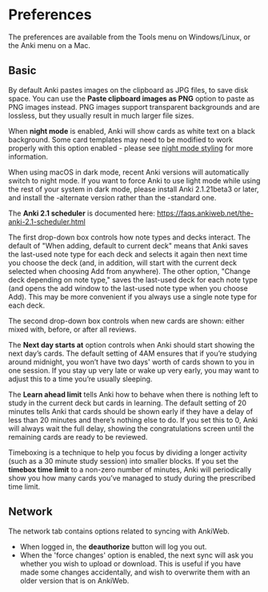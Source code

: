 # Preferences

The preferences are available from the Tools menu on Windows/Linux, or
the Anki menu on a Mac.

## Basic

By default Anki pastes images on the clipboard as JPG files, to save
disk space. You can use the **Paste clipboard images as PNG** option to
paste as PNG images instead. PNG images support transparent backgrounds
and are lossless, but they usually result in much larger file sizes.

When **night mode** is enabled, Anki will show cards as white text on a
black background. Some card templates may need to be modified to work
properly with this option enabled - please see [night mode
styling](templates/styling.md#night-mode) for more information.

When using macOS in dark mode, recent Anki versions will automatically
switch to night mode. If you want to force Anki to use light mode while
using the rest of your system in dark mode, please install Anki
2.1.21beta3 or later, and install the -alternate version rather than the
-standard one.

The **Anki 2.1 scheduler** is documented here:
<https://faqs.ankiweb.net/the-anki-2.1-scheduler.html>

The first drop-down box controls how note types and decks interact. The
default of "When adding, default to current deck" means that Anki saves
the last-used note type for each deck and selects it again then next
time you choose the deck (and, in addition, will start with the current
deck selected when choosing Add from anywhere). The other option,
"Change deck depending on note type," saves the last-used deck for each
note type (and opens the add window to the last-used note type when you
choose Add). This may be more convenient if you always use a single note
type for each deck.

The second drop-down box controls when new cards are shown: either mixed
with, before, or after all reviews.

The **Next day starts at** option controls when Anki should start
showing the next day’s cards. The default setting of 4AM ensures that if
you’re studying around midnight, you won’t have two days' worth of cards
shown to you in one session. If you stay up very late or wake up very
early, you may want to adjust this to a time you’re usually sleeping.

The **Learn ahead limit** tells Anki how to behave when there is nothing
left to study in the current deck but cards in learning. The default
setting of 20 minutes tells Anki that cards should be shown early if
they have a delay of less than 20 minutes and there’s nothing else to
do. If you set this to 0, Anki will always wait the full delay, showing
the congratulations screen until the remaining cards are ready to be
reviewed.

Timeboxing is a technique to help you focus by dividing a longer
activity (such as a 30 minute study session) into smaller blocks. If you
set the **timebox time limit** to a non-zero number of minutes, Anki
will periodically show you how many cards you’ve managed to study during
the prescribed time limit.

## Network

The network tab contains options related to syncing with AnkiWeb.

- When logged in, the **deauthorize** button will log you out.
- When the 'force changes' option is enabled, the next sync will
ask you whether you wish to upload or download. This is useful if
you have made some changes accidentally, and wish to overwrite them
with an older version that is on AnkiWeb.
